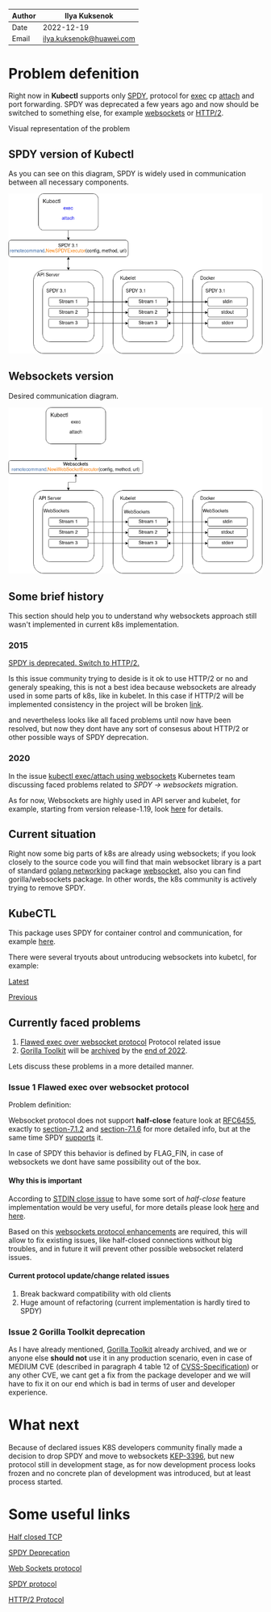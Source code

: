
| Author | Ilya Kuksenok                                        |
| ------ | ---------------------------------------------------- |
| Date   | 2022-12-19                                           |
| Email  | [ilya.kuksenok@huawei.com](ilya.kuksenok@huawei.com) |

# Problem defenition

Right now in **Kubectl** supports only [SPDY](https://www.chromium.org/spdy/), protocol for [exec](https://github.com/kubernetes/kubernetes/blob/release-1.25/staging/src/k8s.io/kubectl/pkg/cmd/exec/exec.go#L121) cp [attach](https://github.com/kubernetes/kubernetes/blob/release-1.25/staging/src/k8s.io/kubectl/pkg/cmd/attach/attach.go#L158) and port forwarding.
SPDY was deprecated a few years ago and now should be switched to something else, for example [websockets](https://www.rfc-editor.org/rfc/rfc6455.html) or [HTTP/2](https://www.rfc-editor.org/rfc/rfc7540).

Visual representation of the problem

## SPDY version of Kubectl

As you can see on this diagram, SPDY is widely used in communication between all necessary components.

![SPDY_kubectl](SPDY_kubectl.png)

## Websockets version

Desired communication diagram.

![Websockets_kubectl](Websockets_kubectl.png)

## Some brief history

This section should help you to understand why websockets approach still wasn't implemented in current k8s implementation.

### 2015

[SPDY is deprecated. Switch to HTTP/2.](https://github.com/kubernetes/kubernetes/issues/7452)

Is this issue community trying to deside is it ok to use HTTP/2 or no and generaly speaking, this is not a best idea because websockets are
already used in some parts of k8s, like in kubelet. In this case if HTTP/2 will be implemented consistency in the project will be broken
[link](https://github.com/kubernetes/kubernetes/issues/7452#issuecomment-896384340).

and  nevertheless  looks like all faced problems until now
have been resolved, but now they dont have any sort of consesus about HTTP/2 or
other possible ways of SPDY deprecation.

### 2020

In the issue [kubectl exec/attach using websockets](https://github.com/kubernetes/kubernetes/issues/89163) Kubernetes team discussing faced problems related to *SPDY -> websockets* migration.

As for now, Websockets are highly used in API server and kubelet, for example, starting from version release-1.19,
look [here](https://github.com/kubernetes/kubernetes/blob/release-1.19/pkg/kubelet/cri/streaming/remotecommand/websocket.go#L26) for details.

## Current situation

Right now some big parts of k8s are already using websockets;
if  you look closely to the source code you will find that main websocket library is a part of standard
[golang networking](https://pkg.go.dev/golang.org/x/net)
package [websocket](https://pkg.go.dev/golang.org/x/net/websocket),
also you can find gorilla/websockets package. In other words,
the k8s community is actively trying to remove SPDY.

## KubeCTL

This package uses SPDY for container control and communication, for example [here](https://github.com/kubernetes/kubernetes/blob/master/staging/src/k8s.io/client-go/tools/remotecommand/remotecommand.go#L31).

There were several tryouts about untroducing websockets into kubetcl, for example:

[Latest](https://github.com/kubernetes/kubernetes/pull/110142)

[Previous](https://github.com/kubernetes/kubernetes/pull/107125)

## Currently faced problems

1) [Flawed exec over websocket protocol](https://github.com/kubernetes/kubernetes/issues/89899) Protocol related issue
2) [Gorilla Toolkit](https://github.com/gorilla) will be [archived](https://docs.github.com/en/repositories/archiving-a-github-repository/archiving-repositories) by the [end of 2022](https://github.com/gorilla#gorilla-toolkit).

Lets discuss these problems in a more detailed manner.

### Issue 1  Flawed exec over websocket protocol

Problem definition:

Websocket protocol does not support **half-close** feature look at [RFC6455](https://www.rfc-editor.org/rfc/rfc6455), exactly to [section-7.1.2](https://www.rfc-editor.org/rfc/rfc6455#section-7.1.2) and [section-7.1.6](https://www.rfc-editor.org/rfc/rfc6455#section-7.1.6) for more detailed info, but at the same time SPDY [supports](https://mbelshe.github.io/SPDY-Specification/draft-mbelshe-spdy-00.xml#StreamHalfClose) it.

In case of SPDY this behavior is defined by FLAG_FIN, in case of websockets we dont have same possibility out of the box.

#### Why this is important

According to [STDIN close issue](https://github.com/kubernetes/kubernetes/issues/89899) to have some sort of *half-close* feature implementation would be very useful,
for more details please look [here](https://github.com/kubernetes/kubernetes/issues/89899#issuecomment-1132502190) and [here](https://github.com/kubernetes/kubernetes/issues/89899#issuecomment-1143026673).

Based on this [websockets protocol enhancements](https://github.com/kubernetes/enhancements/issues/3396) are required,
this will allow to fix existing issues, like half-closed connections without big troubles,
and in future it will prevent other possible websocket relaterd issues.

#### Current protocol update/change related issues

1) Break backward compatibility with old clients
2) Huge amount of refactoring (current implementation is hardly tired to SPDY)

### Issue 2 Gorilla Toolkit deprecation

As I have already mentioned, [Gorilla Toolkit](https://github.com/gorilla) already archived, and we or anyone else **should not**
use it in any production scenario, even in case of MEDIUM CVE (described in paragraph 4 table 12 of [CVSS-Specification](https://www.first.org/cvss/v3.1/specification-document)) or any other CVE,
we cant get a fix from the package developer and we will have to fix it on our end which is bad in terms of user and developer experience.

# What next

Because of declared issues K8S developers community finally made a decision to drop SPDY and move to websockets [KEP-3396](https://github.com/kubernetes/enhancements/pull/3401/files), but new protocol still in development stage, as for now development process looks frozen and no concrete plan of development was introduced, but at least process started.

# Some useful links

[Half closed TCP](https://www.excentis.com/blog/tcp-half-close-a-cool-feature-that-is-now-broken/)

[SPDY Deprecation](https://blog.cloudflare.com/deprecating-spdy/)

[Web Sockets protocol](https://www.rfc-editor.org/rfc/rfc6455)

[SPDY protocol](https://www.chromium.org/spdy/spdy-protocol/)

[HTTP/2 Protocol](https://www.rfc-editor.org/rfc/rfc7540)
